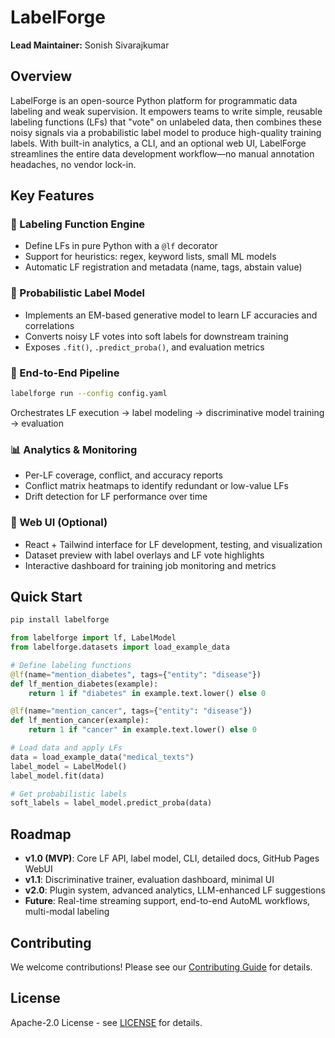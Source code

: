 # LabelForge

**Lead Maintainer:** Sonish Sivarajkumar

## Overview

LabelForge is an open-source Python platform for programmatic data labeling and weak supervision. It empowers teams to write simple, reusable labeling functions (LFs) that "vote" on unlabeled data, then combines these noisy signals via a probabilistic label model to produce high-quality training labels. With built-in analytics, a CLI, and an optional web UI, LabelForge streamlines the entire data development workflow—no manual annotation headaches, no vendor lock-in.

## Key Features

### 🔧 Labeling Function Engine
- Define LFs in pure Python with a `@lf` decorator
- Support for heuristics: regex, keyword lists, small ML models
- Automatic LF registration and metadata (name, tags, abstain value)

### 🧠 Probabilistic Label Model
- Implements an EM-based generative model to learn LF accuracies and correlations
- Converts noisy LF votes into soft labels for downstream training
- Exposes `.fit()`, `.predict_proba()`, and evaluation metrics

### 🚀 End-to-End Pipeline
```bash
labelforge run --config config.yaml
```
Orchestrates LF execution → label modeling → discriminative model training → evaluation

### 📊 Analytics & Monitoring
- Per-LF coverage, conflict, and accuracy reports
- Conflict matrix heatmaps to identify redundant or low-value LFs
- Drift detection for LF performance over time

### 🎨 Web UI (Optional)
- React + Tailwind interface for LF development, testing, and visualization
- Dataset preview with label overlays and LF vote highlights
- Interactive dashboard for training job monitoring and metrics

## Quick Start

```bash
pip install labelforge
```

```python
from labelforge import lf, LabelModel
from labelforge.datasets import load_example_data

# Define labeling functions
@lf(name="mention_diabetes", tags={"entity": "disease"})
def lf_mention_diabetes(example):
    return 1 if "diabetes" in example.text.lower() else 0

@lf(name="mention_cancer", tags={"entity": "disease"})
def lf_mention_cancer(example):
    return 1 if "cancer" in example.text.lower() else 0

# Load data and apply LFs
data = load_example_data("medical_texts")
label_model = LabelModel()
label_model.fit(data)

# Get probabilistic labels
soft_labels = label_model.predict_proba(data)
```

## Roadmap

- **v1.0 (MVP)**: Core LF API, label model, CLI, detailed docs, GitHub Pages WebUI
- **v1.1**: Discriminative trainer, evaluation dashboard, minimal UI
- **v2.0**: Plugin system, advanced analytics, LLM-enhanced LF suggestions
- **Future**: Real-time streaming support, end-to-end AutoML workflows, multi-modal labeling

## Contributing

We welcome contributions! Please see our [Contributing Guide](CONTRIBUTING.md) for details.

## License

Apache-2.0 License - see [LICENSE](LICENSE) for details.
